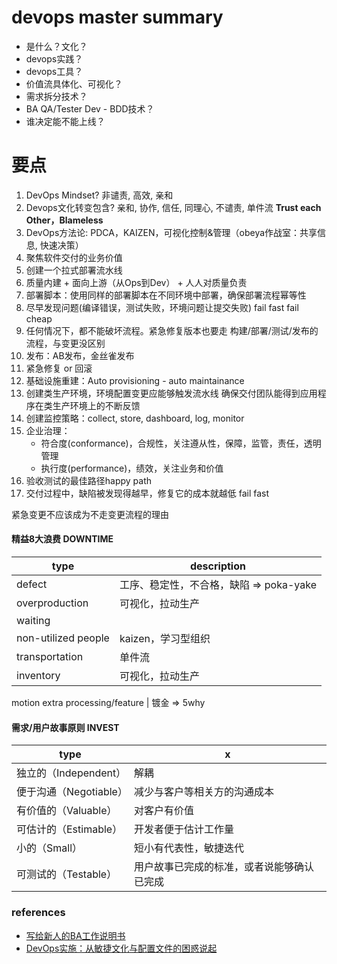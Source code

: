 
# devops master summary

- 是什么？文化？
- devops实践？
- devops工具？
- 价值流具体化、可视化？
- 需求拆分技术？
- BA QA/Tester Dev - BDD技术？
- 谁决定能不能上线？


# 要点
1. DevOps Mindset? 非谴责, 高效, 亲和
1. Devops文化转变包含? 亲和, 协作, 信任, 同理心, 不谴责, 单件流   **Trust each Other，Blameless**
1. DevOps方法论: PDCA，KAIZEN，可视化控制&管理（obeya作战室：共享信息, 快速决策）
1. 聚焦软件交付的业务价值
1. 创建一个拉式部署流水线
1. 质量内建 + 面向上游（从Ops到Dev） + 人人对质量负责
1. 部署脚本：使用同样的部署脚本在不同环境中部署，确保部署流程幂等性
1. 尽早发现问题(编译错误，测试失败，环境问题让提交失败) fail fast fail cheap
1. 任何情况下，都不能破坏流程。紧急修复版本也要走 构建/部署/测试/发布的流程，与变更没区别
1. 发布：AB发布，金丝雀发布
1. 紧急修复 or 回滚
1. 基础设施重建：Auto provisioning - auto maintainance
1. 创建类生产环境，环境配置变更应能够触发流水线
   确保交付团队能得到应用程序在类生产环境上的不断反馈
1. 创建监控策略：collect, store, dashboard, log, monitor
1. 企业治理：
    - 符合度(conformance)，合规性，关注遵从性，保障，监管，责任，透明管理
    - 执行度(performance)，绩效，关注业务和价值
1. 验收测试的最佳路径happy path
1. 交付过程中，缺陷被发现得越早，修复它的成本就越低 fail fast

紧急变更不应该成为不走变更流程的理由

#### 精益8大浪费 DOWNTIME

type | description
-- | -- 
defect | 工序、稳定性，不合格，缺陷 => poka-yake
overproduction | 可视化，拉动生产
waiting | 
non-utilized people | kaizen，学习型组织
transportation | 单件流
inventory | 可视化，拉动生产
motion
extra processing/feature | 镀金 => 5why

#### 需求/用户故事原则 INVEST

type | x
-- | -- 
独立的（Independent） | 解耦
便于沟通（Negotiable） | 减少与客户等相关方的沟通成本
有价值的（Valuable） | 对客户有价值
可估计的（Estimable） | 开发者便于估计工作量
小的（Small） | 短小有代表性，敏捷迭代
可测试的（Testable） | 用户故事已完成的标准，或者说能够确认已完成


### references
- [写给新人的BA工作说明书](https://www.jianshu.com/p/9efbf1233a7e)
- [DevOps实施：从敏捷文化与配置文件的困惑说起](https://blog.csdn.net/enweitech/article/details/78595263)

